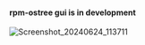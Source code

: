 #### rpm-ostree gui is in development

![Screenshot_20240624_113711](https://github.com/tazihad/rpm-ostree-gui/assets/19417232/a771fe95-5abb-458a-b0e1-0a40fe18e9fc)
